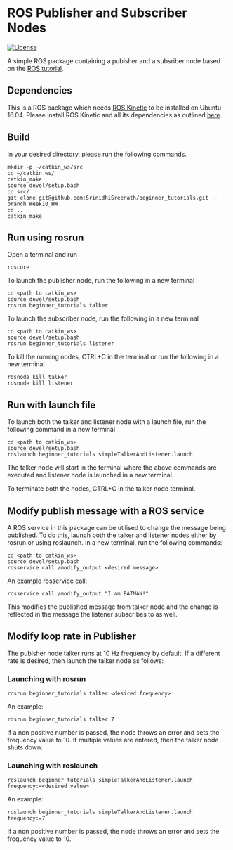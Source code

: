 # ROS Publisher and Subscriber Nodes
[![License](https://img.shields.io/badge/License-BSD%203--Clause-blue.svg)](https://opensource.org/licenses/BSD-3-Clause)

A simple ROS package containing a pubisher and a subsriber node based on the [ROS tutorial](http://wiki.ros.org/ROS/Tutorials/WritingPublisherSubscriber%28c%2B%2B%29).

## Dependencies
This is a ROS package which needs [ROS Kinetic](http://wiki.ros.org/kinetic) to be installed on Ubuntu 16.04. Please install ROS Kinetic and all its dependencies as outlined [here](http://wiki.ros.org/kinetic/Installation/Ubuntu).

## Build
In your desired directory, please run the following commands.
```
mkdir -p ~/catkin_ws/src
cd ~/catkin_ws/
catkin_make
source devel/setup.bash
cd src/
git clone git@github.com:SrinidhiSreenath/beginner_tutorials.git --branch Week10_HW
cd ..
catkin_make
```

## Run using rosrun
Open a terminal and run 
```
roscore
```
To launch the publisher node, run the following in a new terminal
```
cd <path to catkin_ws>
source devel/setup.bash
rosrun beginner_tutorials talker
```
To launch the subscriber node, run the following in a new terminal
```
cd <path to catkin_ws>
source devel/setup.bash
rosrun beginner_tutorials listener
```
To kill the running nodes, CTRL+C in the terminal or run the following in a new terminal 
```
rosnode kill talker
rosnode kill listener
```

## Run with launch file
To launch both the talker and listener node with a launch file, run the following command in a new terminal
```
cd <path to catkin_ws>
source devel/setup.bash
roslaunch beginner_tutorials simpleTalkerAndListener.launch
```
The talker node will start in the terminal where the above commands are executed and listener node is launched in a new terminal.

To terminate both the nodes, CTRL+C in the talker node terminal.

## Modify publish message with a ROS service
A ROS service in this package can be utilised to change the message being published. To do this, launch both the talker and listener nodes either by rosrun or using roslaunch. In a new terminal, run the following commands:
```
cd <path to catkin_ws>
source devel/setup.bash
rosservice call /modify_output <desired message>
```

An example rosservice call:
```
rosservice call /modify_output "I am BATMAN!"
```
This modifies the published message from talker node and the change is reflected in the message the listener subscribes to as well.

## Modify loop rate in Publisher
The publsher node talker runs at 10 Hz frequency by default. If a different rate is desired, then launch the talker node as follows:

### Launching with rosrun
```
rosrun beginner_tutorials talker <desired frequency>
```
An example:
```
rosrun beginner_tutorials talker 7
```
If a non positive number is passed, the node throws an error and sets the frequency value to 10. If multiple values are entered, then the talker node shuts down.

### Launching with roslaunch
```
roslaunch beginner_tutorials simpleTalkerAndListener.launch frequency:=<desired value>
```
An example:
```
roslaunch beginner_tutorials simpleTalkerAndListener.launch frequency:=7
```
If a non positive number is passed, the node throws an error and sets the frequency value to 10.
